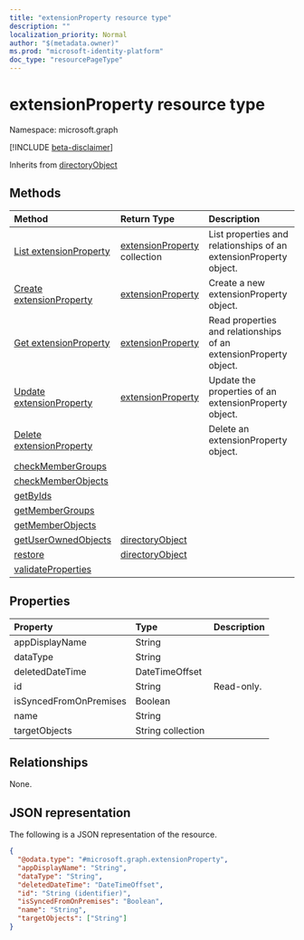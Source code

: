 ```yaml
---
title: "extensionProperty resource type"
description: ""
localization_priority: Normal
author: "$(metadata.owner)"
ms.prod: "microsoft-identity-platform"
doc_type: "resourcePageType"
---
```


# extensionProperty resource type

Namespace: microsoft.graph

[!INCLUDE [beta-disclaimer](../../includes/beta-disclaimer.md)]

Inherits from [directoryObject](directoryobject.md)

## Methods

| Method                                                                 | Return Type                                          | Description                                                       |
| :--------------------------------------------------------------------- | :--------------------------------------------------- | :---------------------------------------------------------------- |
| [List extensionProperty](../api/extensionproperty-list.md)             | [extensionProperty](extensionProperty.md) collection | List properties and relationships of an extensionProperty object. |
| [Create extensionProperty](../api/extensionproperty-create.md)         | [extensionProperty](extensionProperty.md)            | Create a new extensionProperty object.                            |
| [Get extensionProperty](../api/extensionproperty-get.md)               | [extensionProperty](extensionProperty.md)            | Read properties and relationships of an extensionProperty object. |
| [Update extensionProperty](../api/extensionproperty-update.md)         | [extensionProperty](extensionProperty.md)            | Update the properties of an extensionProperty object.             |
| [Delete extensionProperty](../api/extensionproperty-delete.md)         |                                                      | Delete an extensionProperty object.                               |
| [checkMemberGroups](../api/extensionproperty-checkMemberGroups.md)     |                                                      |                                                                   |
| [checkMemberObjects](../api/extensionproperty-checkMemberObjects.md)   |                                                      |                                                                   |
| [getByIds](../api/extensionproperty-getByIds.md)                       |                                                      |                                                                   |
| [getMemberGroups](../api/extensionproperty-getMemberGroups.md)         |                                                      |                                                                   |
| [getMemberObjects](../api/extensionproperty-getMemberObjects.md)       |                                                      |                                                                   |
| [getUserOwnedObjects](../api/extensionproperty-getUserOwnedObjects.md) | [directoryObject](../resources/-directoryobject.md)  |                                                                   |
| [restore](../api/extensionproperty-restore.md)                         | [directoryObject](../resources/-directoryobject.md)  |                                                                   |
| [validateProperties](../api/extensionproperty-validateProperties.md)   |                                                      |                                                                   |

## Properties

| Property               | Type              | Description |
| :--------------------- | :---------------- | :---------- |
| appDisplayName         | String            |             |
| dataType               | String            |             |
| deletedDateTime        | DateTimeOffset    |             |
| id                     | String            | Read-only.  |
| isSyncedFromOnPremises | Boolean           |             |
| name                   | String            |             |
| targetObjects          | String collection |             |

## Relationships

None.

## JSON representation

The following is a JSON representation of the resource.

<!-- {
  "blockType": "resource",
  "keyProperty": "id",
  "@odata.type": "microsoft.graph.extensionProperty",
  "baseType": "microsoft.graph.directoryObject",
  "openType": True
}
-->

```json
{
  "@odata.type": "#microsoft.graph.extensionProperty",
  "appDisplayName": "String",
  "dataType": "String",
  "deletedDateTime": "DateTimeOffset",
  "id": "String (identifier)",
  "isSyncedFromOnPremises": "Boolean",
  "name": "String",
  "targetObjects": ["String"]
}
```
